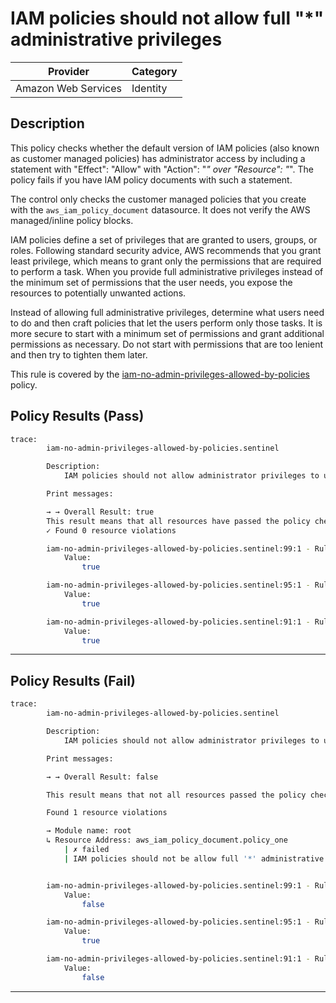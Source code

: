 # IAM policies should not allow full "*" administrative privileges

| Provider            | Category     |
|---------------------|--------------|
| Amazon Web Services | Identity     |

## Description

This policy checks whether the default version of IAM policies (also known as customer managed policies) has administrator access by including a statement with "Effect": "Allow" with "Action": "*" over "Resource": "*". The policy fails if you have IAM policy documents with such a statement.

The control only checks the customer managed policies that you create with the `aws_iam_policy_document` datasource. It does not verify the AWS managed/inline policy blocks.

IAM policies define a set of privileges that are granted to users, groups, or roles. Following standard security advice, AWS recommends that you grant least privilege, which means to grant only the permissions that are required to perform a task. When you provide full administrative privileges instead of the minimum set of permissions that the user needs, you expose the resources to potentially unwanted actions.

Instead of allowing full administrative privileges, determine what users need to do and then craft policies that let the users perform only those tasks. It is more secure to start with a minimum set of permissions and grant additional permissions as necessary. Do not start with permissions that are too lenient and then try to tighten them later.

This rule is covered by the [iam-no-admin-privileges-allowed-by-policies](../../policies/iam/iam-no-admin-privileges-allowed-by-policies.sentinel) policy.

## Policy Results (Pass)
```bash
trace:
        iam-no-admin-privileges-allowed-by-policies.sentinel

        Description:
            IAM policies should not allow administrator privileges to users/roles/groups.

        Print messages:

        → → Overall Result: true
        This result means that all resources have passed the policy check for the policy iam-no-admin-privileges-allowed-by-policies.
        ✓ Found 0 resource violations

        iam-no-admin-privileges-allowed-by-policies.sentinel:99:1 - Rule "main"
            Value:
                true

        iam-no-admin-privileges-allowed-by-policies.sentinel:95:1 - Rule "check_inline_policies"
            Value:
                true

        iam-no-admin-privileges-allowed-by-policies.sentinel:91:1 - Rule "check_policy_documents"
            Value:
                true
```

---

## Policy Results (Fail)
```bash
trace:
        iam-no-admin-privileges-allowed-by-policies.sentinel

        Description:
            IAM policies should not allow administrator privileges to user/roles/groups.

        Print messages:

        → → Overall Result: false

        This result means that not all resources passed the policy check and the protected behavior is not allowed for the policy iam-no-admin-privileges-allowed-by-policies.

        Found 1 resource violations

        → Module name: root
        ↳ Resource Address: aws_iam_policy_document.policy_one
            | ✗ failed
            | IAM policies should not be allow full '*' administrative privileges. Refer to https://docs.aws.amazon.com/securityhub/latest/userguide/iam-controls.html#iam-1 for more details.


        iam-no-admin-privileges-allowed-by-policies.sentinel:99:1 - Rule "main"
            Value:
                false

        iam-no-admin-privileges-allowed-by-policies.sentinel:95:1 - Rule "check_inline_policies"
            Value:
                true

        iam-no-admin-privileges-allowed-by-policies.sentinel:91:1 - Rule "check_policy_documents"
            Value:
                false
```

---